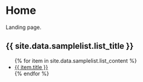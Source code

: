 # Home

Landing page.

<h2>{{ site.data.samplelist.list_title }}</h2>
<ul>
   {% for item in site.data.samplelist.list_content %}
      <li><a href="{{ item.url }}">{{ item.title }}</a></li>
   {% endfor %}
</ul>
